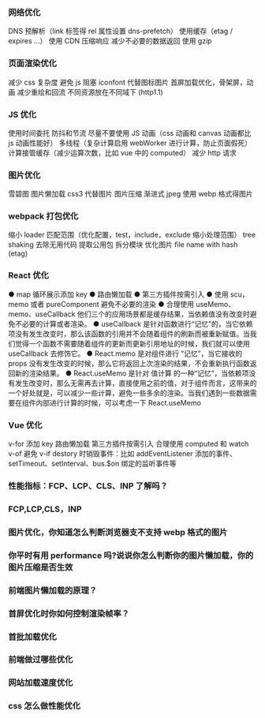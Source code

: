 ### 网络优化

DNS 预解析（link 标签得 rel 属性设置 dns-prefetch）
使用缓存（etag / expires ...）
使用 CDN
压缩响应
减少不必要的数据返回
使用 gzip

### 页面渲染优化

减少 css 复杂度
避免 js 阻塞
iconfont 代替图标图片
首屏加载优化，骨架屏，动画
减少重绘和回流
不同资源放在不同域下 (http1.1)

### JS 优化

使用时间委托
防抖和节流
尽量不要使用 JS 动画（css 动画和 canvas 动画都比 js 动画性能好）
多线程（复杂计算启用 webWorker 进行计算，防止页面假死）
计算接管缓存（减少运算次数，比如 vue 中的 computed）
减少 http 请求

### 图片优化

雪碧图
图片懒加载
css3 代替图片
图片压缩
渐进式 jpeg
使用 webp 格式得图片

### webpack 打包优化

缩小 loader 匹配范围（优化配置，test，include，exclude 缩小处理范围）
tree shaking 去除无用代码
提取公用包
拆分模块
优化图片
file name with hash (etag)

### React 优化

● map 循环展示添加 key
● 路由懒加载
● 第三方插件按需引入
● 使用 scu，memo 或者 pureComponent 避免不必要的渲染
● 合理使用 useMemo、memo、useCallback 他们三个的应用场景都是缓存结果，当依赖值没有改变时避免不必要的计算或者渲染。
● useCallback 是针对函数进行“记忆”的，当它依赖项没有发生改变时，那么该函数的引用并不会随着组件的刷新而被重新赋值。当我们觉得一个函数不需要随着组件的更新而更新引用地址的时候，我们就可以使用 useCallback 去修饰它。
● React.memo 是对组件进行 “记忆”，当它接收的 props 没有发生改变的时候，那么它将返回上次渲染的结果，不会重新执行函数返回新的渲染结果。
● React.useMemo 是针对 值计算 的一种“记忆“，当依赖项没有发生改变时，那么无需再去计算，直接使用之前的值，对于组件而言，这带来的一个好处就是，可以减少一些计算，避免一些多余的渲染。当我们遇到一些数据需要在组件内部进行计算的时候，可以考虑一下 React.useMemo

### Vue 优化

v-for 添加 key
路由懒加载
第三方插件按需引入
合理使用 computed 和 watch
v-of 避免 v-if
destory 时销毁事件：比如 addEventListener 添加的事件、setTimeout、setInterval、bus.$on 绑定的监听事件等

### 性能指标：FCP、LCP、CLS、INP 了解吗？

### FCP,LCP,CLS，INP

### 图片优化，你知道怎么判断浏览器支不支持 webp 格式的图片

### 你平时有用 performance 吗?说说你怎么判断你的图片懒加载，你的图片压缩是否生效

### 前端图片懒加载的原理？

### 首屏优化时你如何控制渲染帧率？

### 首批加载优化

### 前端做过哪些优化

### 网站加载速度优化

### css 怎么做性能优化

